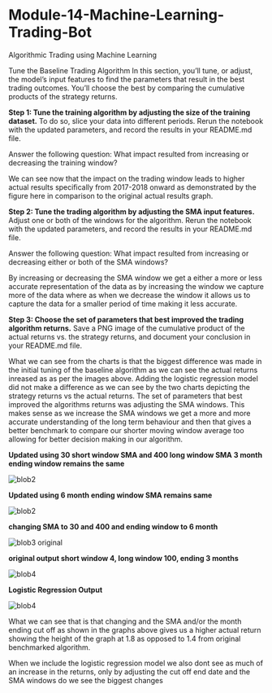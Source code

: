 # Module-14-Machine-Learning-Trading-Bot
Algorithmic Trading using Machine Learning

Tune the Baseline Trading Algorithm
In this section, you’ll tune, or adjust, the model’s input features to find the parameters that result in the best trading outcomes. You’ll choose the best by comparing the cumulative products of the strategy returns.

**Step 1: Tune the training algorithm by adjusting the size of the training dataset.**
To do so, slice your data into different periods. Rerun the notebook with the updated parameters, and record the results in your README.md file.

Answer the following question: What impact resulted from increasing or decreasing the training window?

We can see now that the impact on the trading window leads to higher actual results specifically from 2017-2018 onward as demonstrated by the figure here in comparison to the original actual results graph.

**Step 2: Tune the trading algorithm by adjusting the SMA input features.**
Adjust one or both of the windows for the algorithm. Rerun the notebook with the updated parameters, and record the results in your README.md file.

Answer the following question: What impact resulted from increasing or decreasing either or both of the SMA windows?

By increasing or decreasing the SMA window we get a either a more or less accurate representation of the data as by increasing the window we capture more of the data where as when we decrease the window it allows us to capture the data for a smaller period of time making it less accurate.

**Step 3: Choose the set of parameters that best improved the trading algorithm returns.**
Save a PNG image of the cumulative product of the actual returns vs. the strategy returns, and document your conclusion in your README.md file.

What we can see from the charts is that the biggest difference was made in the initial tuning of the baseline algorithm as we can see the actual returns inreased as as per the images above. Adding the logistic regression model did not make a difference as we can see by the two charts depicting the strategy returns vs the actual returns. The set of parameters that best improved the algorithms returns was adjusting the SMA windows. This makes sense as we increase the SMA windows we get a more and more accurate understanding of the long term behaviour and then that gives a better benchmark to compare our shorter moving window average too allowing for better decision making in our algorithm.


**Updated using 30 short window SMA and 400 long window SMA 3 month ending window remains the same**

![blob2](https://user-images.githubusercontent.com/117589787/224198256-3ab7067f-7d3e-4ef3-a0a7-0c08a6cf8e4f.jpg)

**Updated using 6 month ending window SMA remains same**

![blob2](https://user-images.githubusercontent.com/117589787/224198256-3ab7067f-7d3e-4ef3-a0a7-0c08a6cf8e4f.jpg)


**changing SMA to 30 and 400 and ending window to 6 month**

![blob3 original](https://user-images.githubusercontent.com/117589787/224199772-38ed89c7-f1f7-499e-b9d9-ce1cf13b6df0.jpg)

**original output short window 4, long window 100, ending 3 months**

![blob4](https://user-images.githubusercontent.com/117589787/224200140-94849666-1dbd-4662-b50b-d0a7f0cd4453.jpg)

**Logistic Regression Output**

![blob4](https://user-images.githubusercontent.com/117589787/224200140-94849666-1dbd-4662-b50b-d0a7f0cd4453.jpg)

What we can see that is that changing and the SMA and/or the month ending cut off as shown in the graphs above gives us a higher actual return showing the height of the graph at 1.8 as opposed to 1.4 from original benchmarked algorithm. 

When we include the logistic regression model we also dont see as much of an increase in the returns, only by adjusting the cut off end date and the SMA windows do we see the biggest changes

